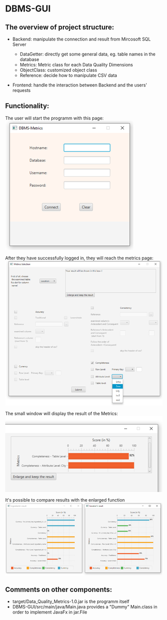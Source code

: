 # DBMS-GUI


## The overview of project structure:

- Backend: manipulate the connection and result from Mircosoft SQL Server
  - DataGetter: directly get some general data, eg. table names in the database
  - Metrics: Metric class for each Data Quality Dimensions 
  - ObjectClass: customized object class
  - Reference: decide how to manipulate CSV data
  
- Frontend: handle the interaction between Backend and the users' requests

## Functionality:

The user will start the programm with this page:
 ![picture](Images/LoginPage.png)
 
After they have successfully logged in, they will reach the metrics page:
![picture](Images/MetricsPage.png)

The small window will display the result of the Metrics:
 ![picture](Images/smallResult.png)

It's possible to compare results with the enlarged function
 ![picture](Images/enlargedResult.png)

## Comments on other components:
- target/Data_Quality_Metrics-1.0.jar is the programm itself
- DBMS-GUI/src/main/java/Main.java provides a "Dummy" Main.class in order to implement JavaFx in jar.File
